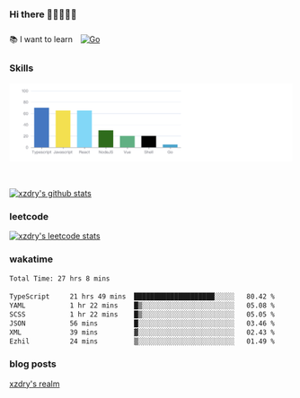 ### Hi there 👋👋👋👋👋

 :books: I want to learn <a href="https://go.dev/" target="_blank"><img style="margin: 10px" src="https://profilinator.rishav.dev/skills-assets/go-original.svg" alt="Go" height="50" /></a>  

### Skills
![](img/2022-09-05-22-04-20.png)

<br />

[![xzdry's github stats](https://github-readme-stats.vercel.app/api?username=xzdry&count_private=true&show_icons=true&theme=vue)](https://github.com/xzdry)

### leetcode
[![xzdry's leetcode stats](https://leetcard.jacoblin.cool/xzdry-2?theme=light&font=Anek%20Kannada&site=cn)](https://leetcode.cn/u/xzdry-2/)

### wakatime
<!--START_SECTION:waka-->

```text
Total Time: 27 hrs 8 mins

TypeScript     21 hrs 49 mins  ████████████████████░░░░░   80.42 %
YAML           1 hr 22 mins    █▒░░░░░░░░░░░░░░░░░░░░░░░   05.08 %
SCSS           1 hr 22 mins    █▒░░░░░░░░░░░░░░░░░░░░░░░   05.05 %
JSON           56 mins         █░░░░░░░░░░░░░░░░░░░░░░░░   03.46 %
XML            39 mins         ▓░░░░░░░░░░░░░░░░░░░░░░░░   02.43 %
Ezhil          24 mins         ▒░░░░░░░░░░░░░░░░░░░░░░░░   01.49 %
```

<!--END_SECTION:waka-->

### blog posts
[xzdry's realm](https://www.justdry.net/)
